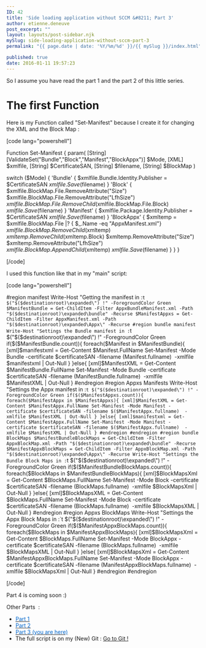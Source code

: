 ```yaml
---
ID: 42
title: 'Side loading application without SCCM &#8211; Part 3'
author: etienne.deneuve
post_excerpt: ""
layout: layouts/post-sidebar.njk
mySlug: side-loading-application-without-sccm-part-3
permalink: "{{ page.date | date: '%Y/%m/%d' }}/{{ mySlug }}/index.html"

published: true
date: 2016-01-11 19:57:23
---
```

So I assume you have read the part 1 and the part 2 of this little series.
<h1>The first Function</h1>
Here is my Function called "Set-Manifest" because I create it for changing the XML and the Block Map :

[code lang="powershell"]

Function Set-Manifest {
param(
[String]
[ValidateSet("Bundle","Block","Manifest","BlockAppx")]
$Mode,
[XML]
$xmlfile,
[String]
$CertificateSAN,
[String]
$filename,
[String]
$BlockMap
)

switch ($Mode)
{
'Bundle'
{
$xmlfile.Bundle.Identity.Publisher = $CertificateSAN
$xmlfile.Save($filename)
}
'Block'
{
$xmlfile.BlockMap.File.RemoveAttribute("Size")
$xmlfile.BlockMap.File.RemoveAttribute("LfhSize")
$xmlfile.BlockMap.File.RemoveChild($xmlfile.BlockMap.File.Block)
$xmlfile.Save($filename)
}
'Manifest'
{
$xmlfile.Package.Identity.Publisher = $CertificateSAN
$xmlfile.Save($filename)
}
'BlockAppx'
{
$xmltemp = $xmlfile.BlockMap.File |? { $_.Name -eq "AppxManifest.xml"}
$xmlfile.BlockMap.RemoveChild($xmltemp)
$xmltemp.RemoveChild($xmltemp.Block)
$xmltemp.RemoveAttribute("Size")
$xmltemp.RemoveAttribute("LfhSize")
$xmlfile.BlockMap.AppendChild($xmltemp)
$xmlfile.Save($filename)
}
}
}

[/code]

I used this function like that in my "main" script:

[code lang="powershell"]

#region manifest
Write-Host "Getting the manifest in :`t $("$($destinationroot)\expanded\") !" -ForegroundColor Green
$ManifestBundle = Get-ChildItem -Filter AppxBundleManifest.xml -Path "$($destinationroot)\expanded\bundle" -Recurse
$ManifestAppxs = Get-ChildItem -Filter AppxManifest.xml -Path "$($destinationroot)\expanded\Appx\" -Recurse
#region bundle manifest
Write-Host "Settings the Bundle manifest in :`t $("$($destinationroot)\expanded\") !" -ForegroundColor Green
if($($ManifestBundle.count)){
foreach($Manifest in $ManifestBundle){
[xml]$manifestxml = Get-Content $Manifest.FullName
Set-Manifest -Mode Bundle -certificate $certificateSAN -filename $($Manifest.fullname)  -xmlfile $manifestxml | Out-Null
}
}else{
[xml]$ManifestXML = Get-Content $ManifestBundle.FullName
Set-Manifest -Mode Bundle -certificate $certificateSAN -filename $($ManifestBundle.fullname)  -xmlfile $ManifestXML | Out-Null
}
#endregion
#region Appxs Manifests
Write-Host "Settings the Appx manifest in :`t $("$($destinationroot)\expanded\") !" -ForegroundColor Green
if($($ManifestAppxs.count)){
foreach($ManifestAppx in $ManifestAppxs){
[xml]$ManifestXML = Get-Content $ManifestAppx.FullName
Set-Manifest -Mode Manifest -certificate $certificateSAN -filename $($ManifestAppx.fullname)  -xmlfile $ManifestXML | Out-Null
}
}else{
[xml]$manifestxml = Get-Content $ManifestAppx.FullName
Set-Manifest -Mode Manifest -certificate $certificateSAN -filename $($ManifestAppx.fullname)  -xmlfile $ManifestXML | Out-Null
}
#endregion
#endregion
#region bundle BlockMaps
$ManifestBundleBlockMaps = Get-ChildItem -Filter AppxBlockMap.xml -Path "$($destinationroot)\expanded\bundle" -Recurse
$ManifestAppxBlockMaps = Get-ChildItem -Filter AppxBlockMap.xml -Path "$($destinationroot)\expanded\Appx\" -Recurse
Write-Host "Settings the Bundle Block Maps in :`t $("$($destinationroot)\expanded\") !" -ForegroundColor Green
if($($ManifestBundleBlockMaps.count)){
foreach($BlockMaps in $ManifestBundleBlockMaps){
[xml]$BlockMapsXml = Get-Content $BlockMaps.FullName
Set-Manifest -Mode Block -certificate $certificateSAN -filename $($BlockMaps.fullname)  -xmlfile $BlockMapsXml | Out-Null
}
}else{
[xml]$BlockMapsXML = Get-Content $BlockMaps.FullName
Set-Manifest -Mode Block -certificate $certificateSAN -filename $($BlockMaps.fullname)  -xmlfile $BlockMapsXML | Out-Null
}
#endregion
#region Appxs BlockMaps
Write-Host "Settings the Appx Block Maps in :`t $("$($destinationroot)\expanded\") !" -ForegroundColor Green
if($($ManifestAppxBlockMaps.count)){
foreach($BlockMaps in $ManifestAppxBlockMaps){
[xml]$BlockMapsXml = Get-Content $BlockMaps.FullName
Set-Manifest -Mode BlockAppx -certificate $certificateSAN -filename $($BlockMaps.fullname)  -xmlfile $BlockMapsXML | Out-Null
}
}else{
[xml]$BlockMapsXml = Get-Content $ManifestAppxBlockMaps.FullName
Set-Manifest -Mode BlockAppx -certificate $certificateSAN -filename $($ManifestAppxBlockMaps.fullname)  -xmlfile $BlockMapsXml | Out-Null
}
#endregion
#endregion

[/code]

Part 4 is coming soon :)

Other Parts  :
<ul>
	<li><a href="http://etienne.deneuve.xyz/2016/01/11/side-loading-application-without-sccm-part-1/"><u><span style="color: #0066cc;">Part 1</span></u></a></li>
	<li><a href="http://etienne.deneuve.xyz/2016/01/11/side-loading-application-without-sccm-part-2/" target="_blank"><u><span style="color: #0066cc;">Part 2</span></u></a></li>
	<li><a href="http://etienne.deneuve.xyz/2016/01/11/side-loading-application-without-sccm-part-3/" target="_blank"><u><span style="color: #0066cc;">Part 3 (you are here)</span></u></a></li>
	<li>The full script is on my (New) Git : <a href="https://github.com/EtienneDeneuve/Powershell">Go to Git !</a></li>
</ul>